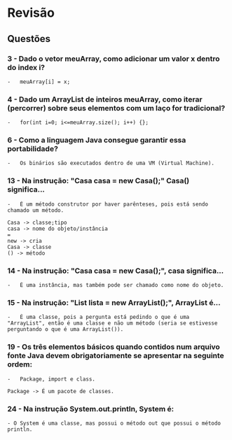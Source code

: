 # Revisão

## Questões

### 3 - Dado o vetor meuArray, como adicionar um valor x dentro do index i?

```
-   meuArray[i] = x;
```

### 4 - Dado um ArrayList de inteiros meuArray, como iterar (percorrer) sobre seus elementos com um laço for tradicional?

```
-   for(int i=0; i<=meuArray.size(); i++) {};
```

### 6 - Como a linguagem Java consegue garantir essa portabilidade?

```
-   Os binários são executados dentro de uma VM (Virtual Machine).
```

### 13 - Na instrução: "Casa casa = new Casa();" Casa() significa...

```
-   É um método construtor por haver parênteses, pois está sendo chamado um método.

Casa -> classe;tipo
casa -> nome do objeto/instância
=
new -> cria
Casa -> classe
() -> método
```

### 14 - Na instrução: "Casa casa = new Casa();", casa significa...

```
-   É uma instância, mas também pode ser chamado como nome do objeto.
```

### 15 - Na instrução: "List lista = new ArrayList();", ArrayList é...

```
-   É uma classe, pois a pergunta está pedindo o que é uma "ArrayList", então é uma classe e não um método (seria se estivesse perguntando o que é uma ArrayList()).
```

### 19 - Os três elementos básicos quando contidos num arquivo fonte Java devem obrigatoriamente se apresentar na seguinte ordem:

```
-   Package, import e class.

Package -> É um pacote de classes.
```

### 24 - Na instrução System.out.println, System é:

```
- O System é uma classe, mas possui o método out que possui o método println.
```
